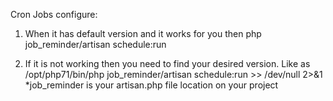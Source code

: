 Cron Jobs configure:
  1. When it has default version and it works for you then
  php job_reminder/artisan schedule:run
  
  2. If it is not working then you need to find your desired version. Like as
  	/opt/php71/bin/php job_reminder/artisan schedule:run >> /dev/null 2>&1
*job_reminder is your artisan.php file location on your project
